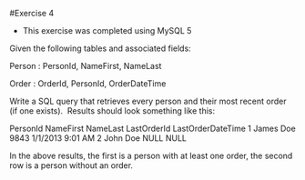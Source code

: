 #Exercise 4

* This exercise was completed using MySQL 5

Given the following tables and associated fields:

Person : PersonId, NameFirst, NameLast

Order : OrderId, PersonId, OrderDateTime

Write a SQL query that retrieves every person and their most recent order (if one exists).  Results should look something like this:

PersonId NameFirst NameLast LastOrderId LastOrderDateTime
1 	 James 	   Doe 	    9843 	1/1/2013 9:01 AM
2 	 John 	   Doe 	    NULL 	NULL

In the above results, the first is a person with at least one order, the second row is a person without an order.
